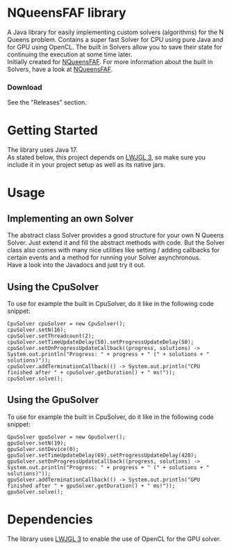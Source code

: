 # NQueensFAF library
A Java library for easily implementing custom solvers (algorithms) for the N Queens problem. Contains a super fast Solver for CPU using pure Java and for GPU using OpenCL. The built in Solvers allow you to save their state for continuing the execution at some time later.
<br>Initially created for [NQueensFAF](https://github.com/olepoeschl/NQueensFAF). For more information about the built in Solvers, have a look at [NQueensFAF](https://github.com/olepoeschl/NQueensFAF).

### Download
See the "Releases" section.

# Getting Started
The library uses Java 17.
<br>As stated below, this project depends on [LWJGL 3](http://www.lwjgl.org/), so make sure you include it in your project setup as well as its native jars.

# Usage
## Implementing an own Solver
The abstract class Solver provides a good structure for your own N Queens Solver. Just extend it and fill the abstract methods with code.
But the Solver class also comes with many nice utilities like setting / adding callbacks for certain events and a method for running your Solver asynchronous.
<br>Have a look into the Javadocs and just try it out.

## Using the CpuSolver
To use for example the built in CpuSolver, do it like in the following code snippet:
```
CpuSolver cpuSolver = new CpuSolver();
cpuSolver.setN(16);
cpuSolver.setThreadcount(2);
cpuSolver.setTimeUpdateDelay(50).setProgressUpdateDelay(50);
cpuSolver.setOnProgressUpdateCallback((progress, solutions) -> System.out.println("Progress: " + progress + " (" + solutions + " solutions)"));
cpuSolver.addTerminationCallback(() -> System.out.println("CPU finished after " + cpuSolver.getDuration() + " ms!"));
cpuSolver.solve();
```
## Using the GpuSolver
To use for example the built in CpuSolver, do it like in the following code snippet:
```
GpuSolver gpuSolver = new GpuSolver();
gpuSolver.setN(19);
gpuSolver.setDevice(0);
gpuSolver.setTimeUpdateDelay(69).setProgressUpdateDelay(420);
gpuSolver.setOnProgressUpdateCallback((progress, solutions) -> System.out.println("Progress: " + progress + " (" + solutions + " solutions)"));
gpuSolver.addTerminationCallback(() -> System.out.println("GPU finished after " + gpuSolver.getDuration() + " ms!"));
gpuSolver.solve();
```


# Dependencies
  The library uses [LWJGL 3](http://www.lwjgl.org/) to enable the use of OpenCL for the GPU solver.
